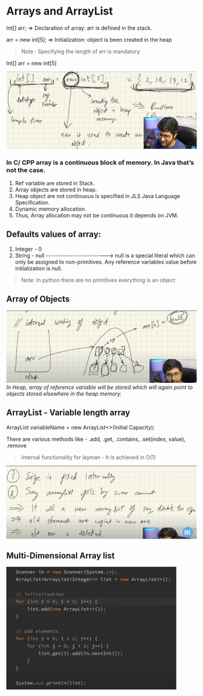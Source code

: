 # Arrays and ArrayList

Int[] arr; => Declaration of array: arr is defined in the stack.

arr = new int[5]; => Initialization: object is been created in the heap

> Note : Specifying the length of arr is mandatory

Int[] arr = new int[5]

![Initializing Array](image.png)

### In C/ CPP array is a continuous block of memory. In Java that’s not the case.
1. Ref variable are stored in Stack.
2. Array objects are stored in heap.
3. Heap object are not continuous is specified in JLS Java Language Specification.
4. Dynamic memory allocation.
5. Thus, Array allocation may not be continuous it depends on JVM.

## Defaults values of array:
1. Integer - 0
2. String - null    -------------------------> null is a special literal which can only be assigned to non-primitives. Any reference variables value before initialization is null.

> Note: In python there are no primitives everything is an object

## Array of Objects
![alt text](image-1.png)
*In Heap, array of reference variable will be stored which will again point to objects stored elsewhere in the heap memory.*

## ArrayList - Variable length array

ArrayList<Datatype Wrapper Class> variableName = new ArrayList<>(Initial Capacity);

There are various methods like - .add, .get, .contains, .set(index, value), .remove 

> Internal functionality for layman - It is achieved in O(1)

![alt text](image-2.png)

## Multi-Dimensional Array list

![alt text](image-3.png)